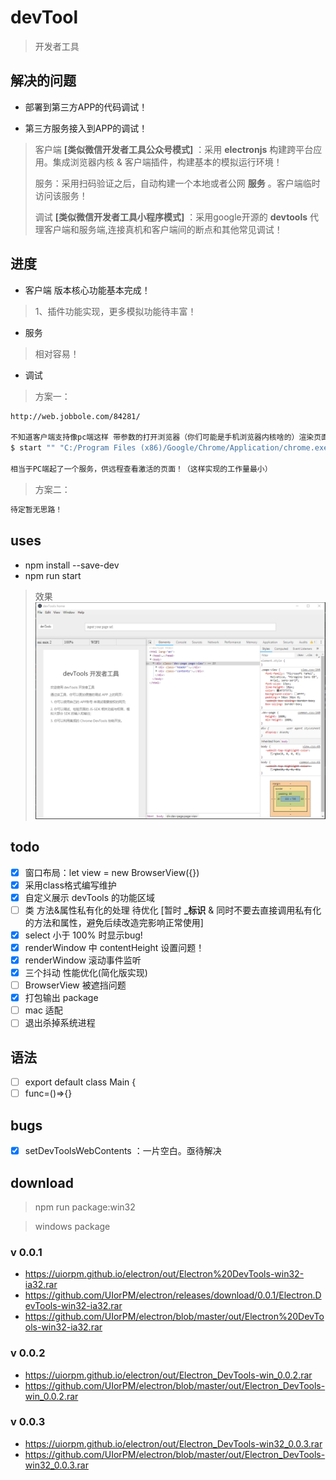 # devTool
> 开发者工具


## 解决的问题
- 部署到第三方APP的代码调试！

- 第三方服务接入到APP的调试！
> 客户端 **\[类似微信开发者工具公众号模式\]** ：采用 **electronjs** 构建跨平台应用。集成浏览器内核 & 客户端插件，构建基本的模拟运行环境！
> 
> 服务：采用扫码验证之后，自动构建一个本地或者公网 **服务** 。客户端临时访问该服务！
> 
> 调试 **\[类似微信开发者工具小程序模式\]** ：采用google开源的 **devtools** 代理客户端和服务端,连接真机和客户端间的断点和其他常见调试！ 

## 进度
- 客户端 版本核心功能基本完成！
> 1、插件功能实现，更多模拟功能待丰富！

- 服务
> 相对容易！

- 调试
> 方案一：
```bat
http://web.jobbole.com/84281/  

不知道客户端支持像pc端这样 带参数的打开浏览器（你们可能是手机浏览器内核啥的）渲染页面吗？
$ start "" "C:/Program Files (x86)/Google/Chrome/Application/chrome.exe" --args --remote-debugging-port=9222 

相当于PC端起了一个服务，供远程查看激活的页面！（这样实现的工作量最小）
```
> 方案二：
```bat
待定暂无思路！
```


## uses
- npm install --save-dev
- npm run start

> 效果
 ![devTools](./assets/readme/devTools.png)

## todo
- [x] 窗口布局：let view = new BrowserView({})
- [x] 采用class格式编写维护
- [x] 自定义展示 devTools 的功能区域
- [ ] 类 方法&属性私有化的处理 待优化 \[暂时 **_标识** & 同时不要去直接调用私有化的方法和属性，避免后续改造完影响正常使用] 
- [x] select 小于 100% 时显示bug!
- [x] renderWindow 中 contentHeight 设置问题！
- [x] renderWindow 滚动事件监听
- [x] 三个抖动 性能优化(简化版实现)
- [ ] BrowserView 被遮挡问题
- [x] 打包输出 package 
- [ ] mac 适配
- [ ] 退出杀掉系统进程

## 语法
- [ ] export default  class Main {
- [ ] func=()=>{}

## bugs
- [x] setDevToolsWebContents ：一片空白。亟待解决

## download
> npm run package:win32

> windows package
### v 0.0.1
- https://uiorpm.github.io/electron/out/Electron%20DevTools-win32-ia32.rar
- https://github.com/UIorPM/electron/releases/download/0.0.1/Electron.DevTools-win32-ia32.rar
- https://github.com/UIorPM/electron/blob/master/out/Electron%20DevTools-win32-ia32.rar
### v 0.0.2
- https://uiorpm.github.io/electron/out/Electron_DevTools-win_0.0.2.rar
- https://github.com/UIorPM/electron/blob/master/out/Electron_DevTools-win_0.0.2.rar
### v 0.0.3
- https://uiorpm.github.io/electron/out/Electron_DevTools-win32_0.0.3.rar
- https://github.com/UIorPM/electron/blob/master/out/Electron_DevTools-win32_0.0.3.rar
